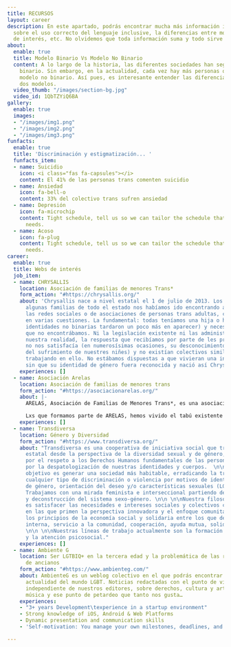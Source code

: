 ```yaml
---
title: RECURSOS
layout: career
description: En este apartado, podrás encontrar mucha más información interesante
  sobre el uso correcto del lenguaje inclusive, la diferencias entre modelos, enlaces
  de interés, etc. No olvidemos que toda información suma y todo sirve para aprender....
about:
  enable: true
  title: Modelo Binario Vs Modelo No Binario
  content: A lo largo de la historia, las diferentes sociedades han seguido el modelo
    binario. Sin embargo, en la actualidad, cada vez hay más personas que siguen el
    modelo no binario. Así pues, es interesante entender las diferencias entre estos
    dos modelos.
  video_thumb: "/images/section-bg.jpg"
  video_id: 1QbTZYiQ6BA
gallery:
  enable: true
  images:
  - "/images/img1.png"
  - "/images/img2.png"
  - "/images/img3.png"
funfacts:
  enable: true
  title: 'Discriminación y estigmatización... '
  funfacts_item:
  - name: Suicidio
    icon: <i class="fas fa-capsules"></i>
    content: El 41% de las personas trans comenten suicidio
  - name: Ansiedad
    icon: fa-bell-o
    content: 33% del colectivo trans sufren ansiedad
  - name: Depresión
    icon: fa-microchip
    content: Tight schedule, tell us so we can tailor the schedule that fits your
      needs.
  - name: Acoso
    icon: fa-plug
    content: Tight schedule, tell us so we can tailor the schedule that fits your
      needs.
career:
  enable: true
  title: Webs de interés
  job_item:
  - name: CHRYSALLIS
    location: Asociación de familias de menores Trans*
    form_action: "#https://chrysallis.org/"
    about: 'Chrysallis nace a nivel estatal el 1 de julio de 2013. Los meses previos
      algunas familias de todo el estado nos habíamos ido encontrando a través de
      las redes sociales o de asociaciones de personas trans adultas, coincidiendo
      en varias cuestiones. La fundamental: todas teníamos una hija o hijo trans (las
      identidades no binarias tardaron un poco más en aparecer) y necesitábamos respuestas
      que no encontrábamos. Ni la legislación existente ni las administraciones, contemplaban
      nuestra realidad, la respuesta que recibíamos por parte de les profesionales
      no nos satisfacía (en numerosísimas ocasiones, su desconocimiento era la causa
      del sufrimiento de nuestres niñes) y no existían colectivos similares que estuvieran
      trabajando en ello. No estábamos dispuestas a que vivieran una infancia y juventud
      sin que su identidad de género fuera reconocida y nació así Chrysallis.'
    experiences: []
  - name: Asociación Arelas
    location: Asociación de familias de menores trans
    form_action: "#https://asociacionarelas.org/"
    about: |-
      ARELAS, Asociación de Familias de Menores Trans*, es una asociación formada por familias de niñxs y adolescentes transexuales, que además cuenta con un grupo de trabajo de Adultxs Trans, para poder llegar así a todo el colectivo.

      Lxs que formamos parte de ARELAS, hemos vivido el tabú existente en la sociedad con respecto a la transexualidad de nuestrxs hijxs. Hemos visto como ese mismo tabú lo han sentido nuestrxs hijxs ya que desde bien pequeñxs observan, que por encima de todo, lxs equivocadxs son ellxs y que por tanto deben ajustarse a lo que la sociedad entiende por “normal”. Cada familia hemos vivido y enfrentado estos prejuicios de una manera distinta pero todas, más tarde o más temprano, hemos decidido que ante todo, lo más importante era la felicidad de nuestrxs hijxs.
    experiences: []
  - name: Transdiversa
    location: Género y Diversidad
    form_action: "#https://www.transdiversa.org/"
    about: "Transdiversa es una cooperativa de iniciativa social que trabaja a nivel
      estatal desde la perspectiva de la diversidad sexual y de género, apostando
      por el respeto a los Derechos Humanos fundamentales de las personas trans y
      por la despatologización de nuestras identidades y cuerpos.  \n\n \n\nNuestro
      objetivo es generar una sociedad más habitable, erradicando la transfobia y
      cualquier tipo de discriminación o violencia por motivos de identidad y/o expresión
      de género, orientación del deseo y/o características sexuales (LGTBQIfobia).
      Trabajamos con una mirada feminista e interseccional partiendo del cuestionamiento
      y deconstrucción del sistema sexo-género. \n\n \n\nNuestra filosofía como cooperativa
      es satisfacer las necesidades e intereses sociales y colectivos con actuaciones
      en las que primen la perspectiva innovadora y el enfoque comunitario. Seguimos
      los principios de la economía social y solidaria entre los que destacamos: democracia
      interna, servicio a la comunidad, cooperación, ayuda mutua, solidaridad y responsabilidad.
      \n\n \n\nNuestras líneas de trabajo actualmente son la formación y concienciación
      y la atención psicosocial."
    experiences: []
  - name: Ambiente G
    location: Ser LGTBIQ+ en la tercera edad y la problemática de las residencias
      de ancianos
    form_action: "#https://www.ambienteg.com/"
    about: AmbienteG es un weblog colectivo en el que podrás encontrar toda la la
      actualidad del mundo LGBT. Noticias redactadas con el punto de vista único e
      independiente de nuestros editores, sobre derechos, cultura y arte, cine, tendencias,
      música y ese punto de petardeo que tanto nos gusta…
    experiences:
    - "3+ years Development\texperience in a startup environment"
    - Strong knowledge of iOS, Android & Web Platforms
    - Dynamic presentation and communication skills
    - 'Self-motivation: You manage your own milestones, deadlines, and priorities'

---
```

